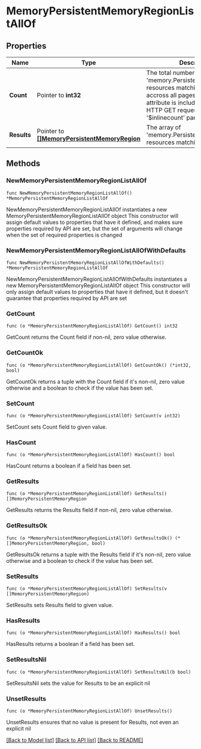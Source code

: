 # MemoryPersistentMemoryRegionListAllOf

## Properties

Name | Type | Description | Notes
------------ | ------------- | ------------- | -------------
**Count** | Pointer to **int32** | The total number of &#39;memory.PersistentMemoryRegion&#39; resources matching the request, accross all pages. The &#39;Count&#39; attribute is included when the HTTP GET request includes the &#39;$inlinecount&#39; parameter. | [optional] 
**Results** | Pointer to [**[]MemoryPersistentMemoryRegion**](MemoryPersistentMemoryRegion.md) | The array of &#39;memory.PersistentMemoryRegion&#39; resources matching the request. | [optional] 

## Methods

### NewMemoryPersistentMemoryRegionListAllOf

`func NewMemoryPersistentMemoryRegionListAllOf() *MemoryPersistentMemoryRegionListAllOf`

NewMemoryPersistentMemoryRegionListAllOf instantiates a new MemoryPersistentMemoryRegionListAllOf object
This constructor will assign default values to properties that have it defined,
and makes sure properties required by API are set, but the set of arguments
will change when the set of required properties is changed

### NewMemoryPersistentMemoryRegionListAllOfWithDefaults

`func NewMemoryPersistentMemoryRegionListAllOfWithDefaults() *MemoryPersistentMemoryRegionListAllOf`

NewMemoryPersistentMemoryRegionListAllOfWithDefaults instantiates a new MemoryPersistentMemoryRegionListAllOf object
This constructor will only assign default values to properties that have it defined,
but it doesn't guarantee that properties required by API are set

### GetCount

`func (o *MemoryPersistentMemoryRegionListAllOf) GetCount() int32`

GetCount returns the Count field if non-nil, zero value otherwise.

### GetCountOk

`func (o *MemoryPersistentMemoryRegionListAllOf) GetCountOk() (*int32, bool)`

GetCountOk returns a tuple with the Count field if it's non-nil, zero value otherwise
and a boolean to check if the value has been set.

### SetCount

`func (o *MemoryPersistentMemoryRegionListAllOf) SetCount(v int32)`

SetCount sets Count field to given value.

### HasCount

`func (o *MemoryPersistentMemoryRegionListAllOf) HasCount() bool`

HasCount returns a boolean if a field has been set.

### GetResults

`func (o *MemoryPersistentMemoryRegionListAllOf) GetResults() []MemoryPersistentMemoryRegion`

GetResults returns the Results field if non-nil, zero value otherwise.

### GetResultsOk

`func (o *MemoryPersistentMemoryRegionListAllOf) GetResultsOk() (*[]MemoryPersistentMemoryRegion, bool)`

GetResultsOk returns a tuple with the Results field if it's non-nil, zero value otherwise
and a boolean to check if the value has been set.

### SetResults

`func (o *MemoryPersistentMemoryRegionListAllOf) SetResults(v []MemoryPersistentMemoryRegion)`

SetResults sets Results field to given value.

### HasResults

`func (o *MemoryPersistentMemoryRegionListAllOf) HasResults() bool`

HasResults returns a boolean if a field has been set.

### SetResultsNil

`func (o *MemoryPersistentMemoryRegionListAllOf) SetResultsNil(b bool)`

 SetResultsNil sets the value for Results to be an explicit nil

### UnsetResults
`func (o *MemoryPersistentMemoryRegionListAllOf) UnsetResults()`

UnsetResults ensures that no value is present for Results, not even an explicit nil

[[Back to Model list]](../README.md#documentation-for-models) [[Back to API list]](../README.md#documentation-for-api-endpoints) [[Back to README]](../README.md)


